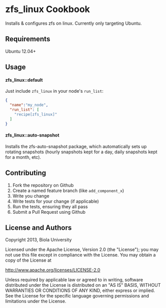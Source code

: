 zfs\_linux Cookbook
==================
Installs & configures zfs on linux. Currently only targeting Ubuntu.

Requirements
------------

Ubuntu 12.04+

Usage
-----
#### zfs\_linux::default
Just include `zfs_linux` in your node's `run_list`:

```json
{
  "name":"my_node",
  "run_list": [
    "recipe[zfs_linux]"
  ]
}
```

#### zfs\_linux::auto-snapshot
Installs the zfs-auto-snapshot package, which automatically sets up rotating snapshots (hourly snapshots kept for a day, daily snapshots kept for a month, etc).

Contributing
------------

1. Fork the repository on Github
2. Create a named feature branch (like `add_component_x`)
3. Write you change
4. Write tests for your change (if applicable)
5. Run the tests, ensuring they all pass
6. Submit a Pull Request using Github

License and Authors
-------------------
 Copyright 2013, Biola University 

 Licensed under the Apache License, Version 2.0 (the "License");
 you may not use this file except in compliance with the License.
 You may obtain a copy of the License at

 http://www.apache.org/licenses/LICENSE-2.0

 Unless required by applicable law or agreed to in writing, software
 distributed under the License is distributed on an "AS IS" BASIS,
 WITHOUT WARRANTIES OR CONDITIONS OF ANY KIND, either express or implied.
 See the License for the specific language governing permissions and
 limitations under the License.

